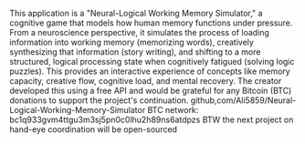 This application is a "Neural-Logical Working Memory Simulator," a cognitive game that models how human memory functions under pressure. From a neuroscience perspective, it simulates the process of loading information into working memory (memorizing words), creatively synthesizing that information (story writing), and shifting to a more structured, logical processing state when cognitively fatigued (solving logic puzzles). This provides an interactive experience of concepts like memory capacity, creative flow, cognitive load, and mental recovery. The creator developed this using a free API and would be grateful for any Bitcoin (BTC) donations to support the project's continuation. github,com/Ali5859/Neural-Logical-Working-Memory-Simulator BTC network: bc1q933gvm4ttgu3m3sj5pn0c0lhu2h89ns6atdpzs BTW the next project on hand-eye coordination will be open-sourced
